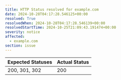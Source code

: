 ```yaml
---
title: HTTP Status resolved for example.com
date: 2024-10-28T04:17:28.546125+00:00
resolved: True
resolvedWhen: 2024-10-28T04:17:28.546139+00:00
resolvedStartTime: 2024-10-25T21:09:43.191474+00:00
severity: notice
affected:
  - example.com
section: issue
---
```


| Expected Statuses | Actual Status  |
|-------------------|----------------|
| 200, 301, 302 | 200 |
